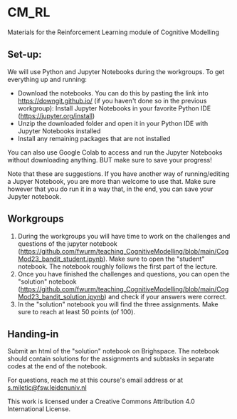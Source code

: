 # CM_RL
Materials for the Reinforcement Learning module of Cognitive Modelling


## Set-up:

We will use Python and Jupyter Notebooks during the workgroups. To get everything up and running:
- Download the notebooks. You can do this by pasting the link into https://downgit.github.io/ (if you haven't done so in the previous workgroup): Install Jupyter Notebooks in your favorite Python IDE (https://jupyter.org/install)
- Unzip the downloaded folder and open it in your Python IDE with Jupyter Notebooks installed
- Install any remaining packages that are not installed

You can also use Google Colab to access and run the Jupyter Notebooks without downloading anything. BUT make sure to save your progress!

Note that these are suggestions. If you have another way of running/editing a Jupyer Notebook, you are more than welcome to use that. Make sure however that you do run it in a way that, in the end, you can save your Jupyter notebook.

## Workgroups
1. During the workgroups you will have time to work on the challenges and questions of the jupyter notebook (https://github.com/fwurm/teaching_CognitiveModelling/blob/main/CogMod23_bandit_student.ipynb). Make sure to open the "student" notebook. The notebook roughly follows the first part of the lecture.
2. Once you have finished the challenges and questions, you can open the "solution" notebook (https://github.com/fwurm/teaching_CognitiveModelling/blob/main/CogMod23_bandit_solution.ipynb) and check if your answers were correct.
3. In the "solution" notebook you will find the three assignments. Make sure to reach at least 50 points (of 100).

## Handing-in

Submit an html of the "solution" notebook on Brighspace. The notebook should contain solutions for the assignments and subtasks in separate codes at the end of the notebook.

For questions, reach me at this course's email address or at s.miletic@fsw.leidenuniv.nl

This work is licensed under a Creative Commons Attribution 4.0 International License.
